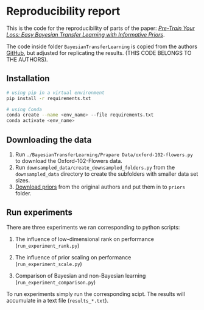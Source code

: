 # Reproducibility report

This is the code for the reproducibility of parts of the paper:
[_Pre-Train Your Loss: Easy Bayesian Transfer Learning with Informative Priors_](https://openreview.net/forum?id=ao30zaT3YL).

The code inside folder `BayesianTransferLearning` is copied from the authors [GitHub](https://github.com/hsouri/BayesianTransferLearning), but adjusted for replicating the results. (THIS CODE BELONGS TO THE AUTHORS).

## Installation

```bash
# using pip in a virtual environment
pip install -r requirements.txt

# using Conda
conda create --name <env_name> --file requirements.txt
conda activate <env_name>
```

## Downloading the data

1. Run `./BayesianTransferLearning/Prapare Data/oxford-102-flowers.py` to download the Oxford-102-Flowers data.
2. Run `downsampled_data/create_downsampled_folders.py` from the `downsampled_data` directory to create the subfolders with smaller data set sizes.
3. [Download priors](https://livejohnshopkins-my.sharepoint.com/:f:/g/personal/hsouri1_jh_edu/Et6cosMhV39CqI_k_rqpKMoBSJmJSXKkk_w3dn_VgEfr7w?e=RdNcKn) from the original authors and put them in to `priors` folder.

## Run experiments

There are three experiments we ran corresponding to python scripts:

1. The influence of low-dimensional rank on performance (`run_experiment_rank.py`)

2. The influence of prior scaling on performance (`run_experiment_scale.py`)

3. Comparison of Bayesian and non-Bayesian learning (`run_experiment_comparison.py`)

To run experiments simply run the corresponding scipt.
The results will accumulate in a text file (`results_*.txt`).

